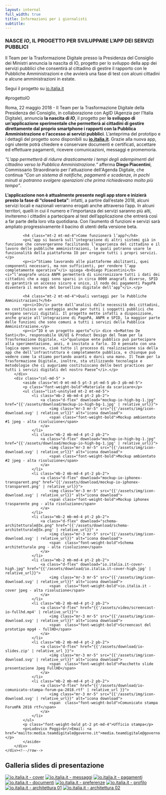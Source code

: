 ```yaml
---
layout: internal
full_width: true
title: Informazioni per i giornalisti
subtitle:
---
```


<section class="container mw-60">
    <div class="row">
        <div class="col-md-7 internal-page__bodytable">
            <!--<h2>Comunicato stampa ForumPA 2018</h2>-->
            <h3 class="mt-2 mt-md-5 mb-2 mb-md-4 h6">NASCE <i>IO</i>, IL PROGETTO PER SVILUPPARE L’APP DEI SERVIZI PUBBLICI</h3>
            <p class="font-italic mb-md-4">Il Team per la Trasformazione Digitale presso la Presidenza del Consiglio dei Ministri annuncia la nascita di IO, progetto per lo sviluppo della app dei servizi pubblici che consentirà al cittadino di gestire il rapporto con le Pubbliche Amministrazioni e che avvierà una fase di test con alcuni cittadini e alcune amministrazioni in estate.</p>
            <p class="font-weight-bold mb-md-4 text-center">Segui il progetto su <a  href="https://io.italia.it">io.italia.it</a></p>
            <p class="font-weight-bold text-center">#progettoIO</p>
            <p>Roma, 22 maggio 2018 - Il Team per la Trasformazione Digitale della Presidenza del Consiglio, in collaborazione con AgID (Agenzia per l’Italia Digitale), annuncia <b>la nascita di <i>IO</i></b>, il progetto per <b>lo sviluppo di un’applicazione sperimentale che permetterà ai cittadini di gestire direttamente dal proprio smartphone i rapporti con la Pubblica Amministrazione e l’accesso ai servizi pubblici</b>. L’anteprima del prototipo e i dettagli del progetto sono disponibili su <a  href="https://io.italia.it"><b>io.italia.it</b></a>. Grazie alla nuova app, ogni utente potrà chiedere e conservare documenti e certificati, accettare ed effettuare pagamenti, ricevere comunicazioni, messaggi e promemoria.</p>
            <p><i>“L’app permetterà di ridurre drasticamente i tempi degli adempimenti del cittadino verso la Pubblica Amministrazione.”</i> afferma <b>Diego Piacentini</b>, Commissario Straordinario per l'attuazione dell'Agenda Digitale, che continua <i>“Con un sistema di notifiche, pagamenti e scadenze, in pochi minuti si potranno svolgere operazioni che prima richiedevano molto più tempo”</i>.</p>
            <p><b>L’applicazione non è attualmente presente negli app store e inizierà presto la fase di “closed beta”</b>: infatti, a partire dall’estate 2018, alcuni servizi locali e nazionali verranno erogati anche attraverso l’app. In alcuni territori, quelli in cui il numero e l’importanza dei servizi saranno più alti, inviteremo i cittadini a partecipare al test dell’applicazione che entrerà così a far parte della loro vita quotidiana. Con l’aumento di funzioni e servizi sarà ampliato progressivamente il bacino di utenti della versione beta.</p>

            <h4 class="mt-2 mt-md-4">Come funzionerà l’app?</h4>
            <p>L’app si baserà sull’integrazione di altri sistemi già in funzione che convergeranno facilitando l’esperienza del cittadino e il lavoro delle pubbliche amministrazioni, le quali potranno usare le funzionalità della piattaforma IO per erogare tutti i propri servizi.</p>
            <p><i>“Stiamo lavorando alle piattaforme abilitanti, quei componenti necessari, ma non sufficienti, per rendere l’app completamente operativa”</i> spiega <b>Diego Piacentini</b> <i>“l’anagrafe unica ANPR permetterà di sincronizzare tutti i dati dei cittadini che a oggi sono sparsi in circa 8000 anagrafi diverse, SPID ne garantirà un accesso sicuro e unico, il nodo dei pagamenti PagoPA diventerà il motore del borsellino digitale dell’app”</i>.</p>

            <h4 class="mt-2 mt-md-4">Quali vantaggi per le Pubbliche Amministrazioni?</h4>
            <p><i>IO</i> parte dall’analisi dalle necessità dei cittadini, ma costituisce un vantaggio anche per tutti i soggetti pubblici che erogano servizi digitali. Il progetto mette infatti a disposizione, anche grazie all’integrazione di PagoPA, ANPR e SPID, la maggior parte delle funzioni che sono comuni a tutti i servizi della Pubblica Amministrazione.</p>
            <p><i>“IO è un progetto aperto”</i> dice <b>Matteo De Santi</b>, responsabile UX/UI & Product Design del Team per la Trasformazione Digitale, <i>“qualunque ente pubblico può partecipare alla sperimentazione, anzi, è invitato a farlo. IO è pensato con una logica open source, cioè tutto il processo di realizzazione sia della app che dell’infrastruttura è completamente pubblica, e chiunque può vedere come la stiamo portando avanti e darci una mano. Il Team per la Trasformazione Digitale, inoltre, sta utilizzando tecnologie e metodologie che ci auguriamo costituiscano delle best practices per tutti i servizi digitali del nostro Paese”</i>.</p>
        </div>
        <div class="col-md-5" >
	        <aside class="mt-0 mt-md-5 pt-3 pt-md-5 pb-3 pb-md-5">
            <p class="font-weight-bold">Materiale da scaricare</p>
            <ul class="list-unstyled mt-2 mt-md-5">
                <li class="mb-2 mb-md-4 pt-2 pb-2">
                    <a class="d-flex" download="mockup-io-high-bg-1.jpg" href="{{'/assets/download/mockup-io-high-bg-1.jpg' | relative_url}}">
                        <img class="mr-3 mr-5" src="{{'/assets/img/icon-download.svg' | relative_url}}" alt="icona download">
                        <span class="font-weight-bold">Mockup ambientato #1 jpeg - alta risoluzione</span>
                    </a>
                </li>
                <li class="mb-2 mb-md-4 pt-2 pb-2">
                    <a class="d-flex" download="mockup-io-high-bg-1.jpg" href="{{'/assets/download/mockup-io-high-bg-1.jpg' | relative_url}}">
                        <img class="mr-3 mr-5" src="{{'/assets/img/icon-download.svg' | relative_url}}" alt="icona download">
                        <span class="font-weight-bold">Mockup ambientato #2 jpeg - alta risoluzione</span>
                    </a>
                </li>
                <li class="mb-2 mb-md-4 pt-2 pb-2">
                    <a class="d-flex" download="mockup-io-iphonex-transparent.png" href="{{'/assets/download/mockup-io-iphonex-transparent.png' | relative_url}}">
                        <img class="mr-3 mr-5" src="{{'/assets/img/icon-download.svg' | relative_url}}" alt="icona download">
                        <span class="font-weight-bold">Mockup iphonex trasparente png - alta risoluzione</span>
                    </a>
                </li>
                <li class="mb-2 mb-md-4 pt-2 pb-2">
                    <a class="d-flex" download="schema-architetturale@3x.png" href="{{'/assets/download/schema-architetturale@3x.png' | relative_url}}" >
                        <img class="mr-3 mr-5" src="{{'/assets/img/icon-download.svg' | relative_url}}" alt="icona download">
                        <span  class="font-weight-bold">Schema architetturale png - alta risoluzione</span>
                    </a>
                </li>
                <li class="mb-2 mb-md-4 pt-2 pb-2">
                    <a class="d-flex" download="io.italia.it-cover-high.jpg" href="{{'/assets/download/io.italia.it-cover-high.jpg' | relative_url}}">
                        <img class="mr-3 mr-5" src="{{'/assets/img/icon-download.svg' | relative_url}}" alt="icona download">
                        <span  class="font-weight-bold">io.italia.it - cover jpeg - alta risoluzione</span>
                    </a>
                </li>
                <li class="mb-2 mb-md-4 pt-2 pb-2">
                    <a class="d-flex" href="{{'/assets/video/screencast-io-fullhd.mp4' | relative_url}}">
                        <img class="mr-3 mr-5" src="{{'/assets/img/icon-download.svg' | relative_url}}" alt="icona download">
                        <span  class="font-weight-bold">Screencast del prototipo mpg4 - fullHD</span>
                    </a>
                </li>
                <li class="mb-2 mb-md-4 pt-2 pb-2">
                    <a class="d-flex" href="{{'/assets/download/io-slides.zip' | relative_url }}">
                        <img class="mr-3 mr-5" src="{{'/assets/img/icon-download.svg' | relative_url}}" alt="icona download">
                        <span  class="font-weight-bold">Pacchetto slide presentazione Jpeg FullHD</span>
                    </a>
                </li>
                <li class="mb-2 mb-md-4 pt-2 pb-2">
                    <a class="d-flex" href="{{'/assets/download/io-comunicato-stampa-forum-pa-2018.rtf' | relative_url }}">
                        <img class="mr-3 mr-5" src="{{'/assets/img/icon-download.svg' | relative_url}}" alt="icona download">
                        <span  class="font-weight-bold">Comunicato stampa ForumPA 2018 rtf</span>
                    </a>
                </li>
            </ul>
            <p class="font-weight-bold pt-2 pt-md-4">Ufficio stampa</p>
            <p>Ludovico Poggi<br/>Email: <a href="mailto:media.teamdigitale@governo.it">media.teamdigitale@governo.it</a></p>
            </aside>
        </div>
    </div><!--/row-->
</section>

<section class="giornalisti__slides pt-3 pt-md-4 pb-3 pb-md-4">
    <div class="container mw-60">
        <h2>Galleria slides di presentazione</h2>
    </div>
    <div class="container giornalisti__slides-container mt-2 mt-md-5">
        <div class="d-flex flex-row flex-wrap giornalisti__slides-content">
            <a class="giornalisti__slides-item" href="{{'/assets/img/slides/io.italia.it-cover@2x.jpg' | relative_url}}"><img src="{{'/assets/img/slides/small/io.italia.it-cover.jpg' | relative_url}}" alt="io.italia.it - cover"></a>
            <a class="giornalisti__slides-item" href="{{'/assets/img/slides/slide-02-messaggi@2x.jpg' | relative_url}}"><img src="{{'/assets/img/slides/small/slide-02-messaggi.jpg' | relative_url}}" alt="io.italia.it - messaggi"></a>
            <a class="giornalisti__slides-item" href="{{'/assets/img/slides/slide-03-pagamenti@2x.jpg' | relative_url}}"><img src="{{'/assets/img/slides/small/slide-03-pagamenti.jpg' | relative_url}}" alt="io.italia.it - pagamenti"></a>
            <a class="giornalisti__slides-item" href="{{'/assets/img/slides/slide-04-documenti@2x.jpg' | relative_url}}"><img src="{{'/assets/img/slides/small/slide-04-documenti.jpg' | relative_url}}" alt="io.italia.it - documenti"></a>
            <a class="giornalisti__slides-item" href="{{'/assets/img/slides/slide-05-preferenze@2x.jpg' | relative_url}}"><img src="{{'/assets/img/slides/small/slide-05-preferenze.jpg' | relative_url}}" alt="io.italia.it - preferenze"></a>
            <a class="giornalisti__slides-item" href="{{'/assets/img/slides/slide-06-profilo@2x.jpg' | relative_url}}"><img src="{{'/assets/img/slides/small/slide-06-profilo.jpg' | relative_url}}" alt="io.italia.it - profilo"></a>
            <a class="giornalisti__slides-item" href="{{'/assets/img/slides/slide-07-architettura-01@2x.jpg' | relative_url}}"><img src="{{'/assets/img/slides/small/slide-07-architettura-01.jpg' | relative_url}}" alt="io.italia.it - architettura 01"></a>
            <a class="giornalisti__slides-item" href="{{'/assets/img/slides/slide-07-architettura-02@2x.jpg' | relative_url}}"><img src="{{'/assets/img/slides/small/slide-07-architettura-02.jpg' | relative_url}}" alt="io.italia.it - architettura 02"></a>
        </div>
    </div>
</section>
